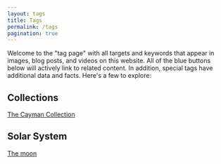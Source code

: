 ```yaml
---
layout: tags
title: Tags
permalink: /tags
pagination: true
---
```

Welcome to the "tag page" with all targets and keywords that appear in images, blog posts, and videos on this website. All of the blue buttons below will actively link to related content. In addition, special tags have additional data and facts. Here's a few to explore:

## Collections 

[The Cayman Collection](/tag/cayman-collection)

## Solar System

[The moon](/tag/moon)
